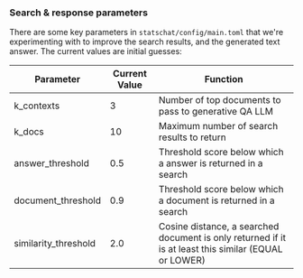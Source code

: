 ### Search & response parameters

There are some key parameters in `statschat/config/main.toml` that we're
experimenting with to improve the search results, and the generated text
answer.  The current values are initial guesses:

| Parameter | Current Value | Function |
| --- | --- | --- |
| k_contexts | 3 | Number of top documents to pass to generative QA LLM |
| k_docs | 10 | Maximum number of search results to return |
| answer_threshold | 0.5 | Threshold score below which a answer is returned in a search |
| document_threshold| 0.9 | Threshold score below which a document is returned in a search |
| similarity_threshold | 2.0 | Cosine distance, a searched document is only returned if it is at least this similar (EQUAL or LOWER) |
